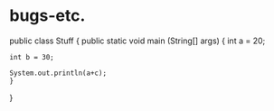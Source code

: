 # bugs-etc.

public class Stuff {
	public static void main (String[] args) {
	int	a = 20;
	
	int b = 30;
	
	System.out.println(a+c);
	}

}
